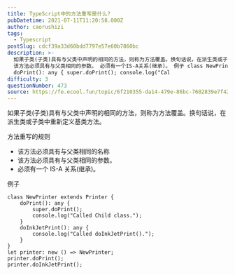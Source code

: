 ```yaml
---
title: TypeScript中的方法重写是什么?
pubDatetime: 2021-07-11T11:20:58.000Z
author: caorushizi
tags:
  - Typescript
postSlug: cdcf39a33d60bdd7797e57e60b7860bc
description: >-
  如果子类(子类)具有与父类中声明的相同的方法，则称为方法覆盖。换句话说，在派生类或子类中重新定义基类方法。 方法重写的规则 该方法必须具有与父类相同的名称
  该方法必须具有与父类相同的参数。 必须有一个IS-A关系(继承)。 例子 class NewPrinter extends Printer {
  doPrint(): any { super.doPrint(); console.log("Cal
difficulty: 3
questionNumber: 473
source: https://fe.ecool.fun/topic/6f210355-da14-479e-86bc-7602839e7f42
---
```


如果子类(子类)具有与父类中声明的相同的方法，则称为方法覆盖。换句话说，在派生类或子类中重新定义基类方法。

方法重写的规则

- 该方法必须具有与父类相同的名称
- 该方法必须具有与父类相同的参数。
- 必须有一个 IS-A 关系(继承)。

例子

```
class NewPrinter extends Printer {
    doPrint(): any {
        super.doPrint();
        console.log("Called Child class.");
    }
    doInkJetPrint(): any {
        console.log("Called doInkJetPrint().");
    }
}
let printer: new () => NewPrinter;
printer.doPrint();
printer.doInkJetPrint();
```
